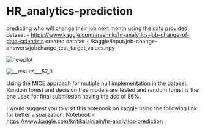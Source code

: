 # HR_analytics-prediction
predicting who will change their job next month using the data provided.
dataset - https://www.kaggle.com/arashnic/hr-analytics-job-change-of-data-scientists
created dataset - /kaggle/input/job-change-answers/jobchange_test_target_values.npy

![newplot](https://user-images.githubusercontent.com/59937182/109017390-22492100-76dd-11eb-8d34-910b0c171bb4.png)

![__results___57_0](https://user-images.githubusercontent.com/59937182/109017761-7c49e680-76dd-11eb-8a42-a364ec0283bc.png)



Using the MICE approach for mutiple null implementation in the dataset.
Random forest and decision tree models are tested and random forest is the one used for final submission having the acc of 86%.

I would suggest you to visit this notebook on kaggle using the following link for better visualization.
Notebook - https://www.kaggle.com/kritikajainjain/hr-analytics-prediction



